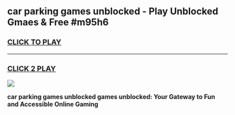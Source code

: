 
## car parking games unblocked - Play Unblocked Gmaes & Free #m95h6
<h3>
<a href="https://news.freeplayer.one?title=car_parking_games_unblocked&ref=24F">CLICK TO PLAY</a></h3>
<hr>

<h3>
<a href="https://news.freeplayer.one?title=car_parking_games_unblocked&ref=24F">CLICK 2 PLAY</a>
  
</h3>

<a href="https://news.freeplayer.one?title=car_parking_games_unblocked&ref=24F/"><img src="https://clearcache.store/games.png"></a>


**car parking games unblocked games unblocked: Your Gateway to Fun and Accessible Online Gaming**
